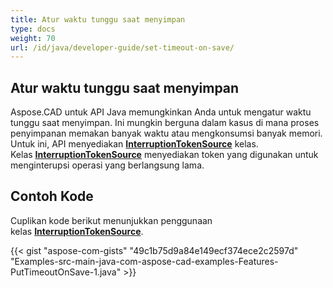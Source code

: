 ```yaml
---
title: Atur waktu tunggu saat menyimpan
type: docs
weight: 70
url: /id/java/developer-guide/set-timeout-on-save/
---
```


## **Atur waktu tunggu saat menyimpan**

Aspose.CAD untuk API Java memungkinkan Anda untuk mengatur waktu tunggu saat menyimpan. Ini mungkin berguna dalam kasus di mana proses penyimpanan memakan banyak waktu atau mengkonsumsi banyak memori. Untuk ini, API menyediakan [**InterruptionTokenSource**](https://reference.aspose.com/cad/java/com.aspose.cad/InterruptionTokenSource) kelas. Kelas [**InterruptionTokenSource**](https://reference.aspose.com/cad/java/com.aspose.cad/InterruptionTokenSource) menyediakan token yang digunakan untuk menginterupsi operasi yang berlangsung lama.

## Contoh Kode

Cuplikan kode berikut menunjukkan penggunaan kelas [**InterruptionTokenSource**](https://reference.aspose.com/cad/java/com.aspose.cad/InterruptionTokenSource).

{{< gist "aspose-com-gists" "49c1b75d9a84e149ecf374ece2c2597d" "Examples-src-main-java-com-aspose-cad-examples-Features-PutTimeoutOnSave-1.java" >}}
